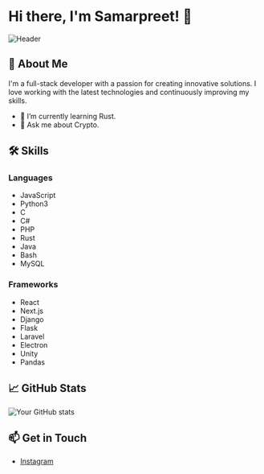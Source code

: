 # Hi there, I'm Samarpreet! 👋

![Header](https://avatars.githubusercontent.com/u/80909843?v=4)

## 🚀 About Me
I'm a full-stack developer with a passion for creating innovative solutions. I love working with the latest technologies and continuously improving my skills.

- 🌱 I’m currently learning Rust.
- 💬 Ask me about Crypto.

## 🛠 Skills
### Languages
- JavaScript 
- Python3
- C
- C#
- PHP
- Rust 
- Java 
- Bash 
- MySQL

### Frameworks
- React
- Next.js 
- Django
- Flask
- Laravel
- Electron
- Unity
- Pandas

## 📈 GitHub Stats
![Your GitHub stats](https://github-readme-stats.vercel.app/api?username=samarpreetxd&show_icons=true&hide_title=true&count_private=true&theme=default)

## 📫 Get in Touch
- [Instagram](https://instagram.com/samarpreetxd)
